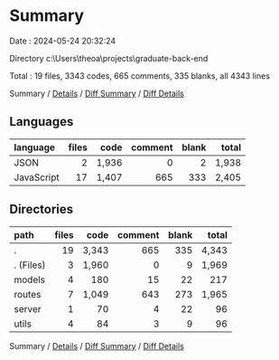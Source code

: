 # Summary

Date : 2024-05-24 20:32:24

Directory c:\\Users\\theoa\\projects\\graduate-back-end

Total : 19 files,  3343 codes, 665 comments, 335 blanks, all 4343 lines

Summary / [Details](details.md) / [Diff Summary](diff.md) / [Diff Details](diff-details.md)

## Languages
| language | files | code | comment | blank | total |
| :--- | ---: | ---: | ---: | ---: | ---: |
| JSON | 2 | 1,936 | 0 | 2 | 1,938 |
| JavaScript | 17 | 1,407 | 665 | 333 | 2,405 |

## Directories
| path | files | code | comment | blank | total |
| :--- | ---: | ---: | ---: | ---: | ---: |
| . | 19 | 3,343 | 665 | 335 | 4,343 |
| . (Files) | 3 | 1,960 | 0 | 9 | 1,969 |
| models | 4 | 180 | 15 | 22 | 217 |
| routes | 7 | 1,049 | 643 | 273 | 1,965 |
| server | 1 | 70 | 4 | 22 | 96 |
| utils | 4 | 84 | 3 | 9 | 96 |

Summary / [Details](details.md) / [Diff Summary](diff.md) / [Diff Details](diff-details.md)